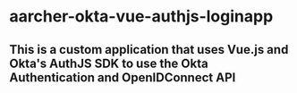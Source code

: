 # aarcher-okta-vue-authjs-loginapp

## This is a custom application that uses Vue.js and Okta's AuthJS SDK to use the Okta Authentication and OpenIDConnect API
